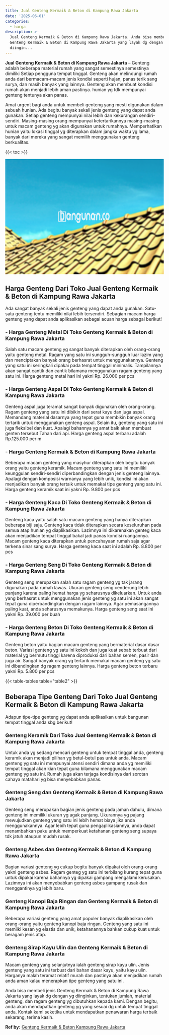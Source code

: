 ```yaml
---
title: Jual Genteng Kermaik & Beton di Kampung Rawa Jakarta
date: '2025-06-01'
categories:
  - harga
description: >-
  Jual Genteng Kermaik & Beton di Kampung Rawa Jakarta. Anda bisa membeli jenis
  Genteng Kermaik & Beton di Kampung Rawa Jakarta yang layak dg dengan yg
  diingin...
---
```


**Jual Genteng Kermaik & Beton di Kampung Rawa Jakarta** – Genteng adalah beberapa material rumah yang sangat semestinya semestinya dimiliki Setiap pengguna tempat tinggal. Genteng akan melindungi rumah anda dari bermacam-macam jenis kondisi seperti hujan, panas terik sang surya, dan masih banyak yang lainnya. Genteng akan membuat kondisi rumah akan menjadi lebih aman pastinya. hunian yg tdk mempunyai genteng tentunya akan panas.

Amat urgent bagi anda untuk membeli genteng yang mesti digunakan dalam sebuah hunian. Ada begitu banyak sekali jenis genteng yang dapat anda gunakan. Setiap genteng mempunyai nilai lebih dan kekurangan sendiri-sendiri. Masing-masing orang mempunyai ketertarikannya masing-masing untuk macam genteng yg akan digunakan untuk rumahnya. Memperhatikan hunian yaitu lokasi tinggal yg diterapkan dalam jangka waktu yg lama, banyak dari mereka yang sangat memilih menggunakan genteng berkualitas.

{{< toc >}}

![Jual Genteng Kermaik & Beton di Kampung Rawa Jakarta](/images/genteng-minimalis-murah27.png)

## Harga Genteng Dari Toko Jual Genteng Kermaik & Beton di Kampung Rawa Jakarta

Ada sangat banyak sekali jenis genteng yang dapat anda gunakan. Satu-satu genteng tentu memiliki nilai lebih tersendiri. Sebagian macam harga genteng yang dapat anda aplikasikan sebagai acuan harga sebagai berikut!

### \- Harga Genteng Metal Di Toko Genteng Kermaik & Beton di Kampung Rawa Jakarta

Salah satu macam genteng yg sangat banyak diterapkan oleh orang-orang yaitu genteng metal. Ragam yang satu ini sungguh-sungguh luar lazim yang dan menciptakan banyak orang berhasrat untuk menggunakannya. Genteng yang satu ini seringkali dipakai pada tempat tinggal minimalis. Tampilannya akan sangat cantik dan cantik bilamana menggunakan ragam genteng yang satu ini. Harga genteng metal hari ini yakni Rp. 26.000 per pcs

### \- Harga Genteng Aspal Di Toko Genteng Kermaik & Beton di Kampung Rawa Jakarta

Genteng aspal juga teramat sangat banyak digunakan oleh orang-orang. Ragam genteng yang satu ini dibikin dari serat kayu dan juga aspal. Memandang material dasarnya yang tepat guna membikin banyak orang tertarik untuk menggunakan genteng aspal. Selain itu, genteng yang satu ini juga fleksibel dan kuat. Apalagi bahannya yg amat baik akan membuat genten tersebut Tahan dari api. Harga genteng aspal terbaru adalah Rp.125.000 per m

### \- Harga Genteng Kermaik & Beton di Kampung Rawa Jakarta

Beberapa macam genteng yang masyhur diterapkan oleh begitu banyak orang yaitu genteng keramik. Macam genteng yang satu ini memiliki keunggulan sendiri-sendiri diperbandingkan dengan jenis genteng lainnya. Apalagi dengan komposisi warnanya yang lebih unik, kondisi ini akan menjadikan banyak orang tertaik untuk memakai tipe genteng yang satu ini. Harga genteng keramik saat ini yakni Rp. 9.800 per pcs

### \- Harga Genteng Kaca Di Toko Genteng Kermaik & Beton di Kampung Rawa Jakarta

Genteng kaca yaitu salah satu macam genteng yang hanya diterapkan beberapa biji saja. Genteng kaca tidak diterapkan secara keseluruhan pada semua atap hunian yg diaplikasikan. Lazimnya ini dikarenakan genteg kaca akan menjadikan tempat tinggal bakal jadi panas kondisi ruangannya. Macam genteng kaca diterapkan untuk pencahayaan rumah saja agar terkena sinar sang surya. Harga genteng kaca saat ini adalah Rp. 8.800 per pcs

### \- Harga Genteng Seng Di Toko Genteng Kermaik & Beton di Kampung Rawa Jakarta

Genteng seng merupakan salah satu ragam genteng yg tak jarang digunakan pada rumah lawas. Ukuran genteng seng cenderung lebih panjang karena paling hemat harga yg seharusnya dikeluarkan. Untuk anda yang berhasrat untuk menggunakan jenis genteng yg satu ini akan sangat tepat guna diperbandingkan dengan ragam lainnya. Agar pemasangannya paling kuat, anda seharusnya memakunya. Harga genteng seng saat ini yakni Rp. 39.000 per buah

### \- Harga Genteng Beton Di Toko Genteng Kermaik & Beton di Kampung Rawa Jakarta

Genteng beton yaitu bagian macam genteng yang bermaterial dasar dasar beton. Variasi genteng yg satu ini kokoh dan juga kuat sebab terbuat dari material yg bermutu tinggi karena diproduksi dari bahan semen, pasir dan juga air. Sangat banyak orang yg tertarik memakai macam genteng yg satu ini dibandingkan dg ragam genteng lainnya. Harga genteng beton terbaru yakni Rp. 5.800 per pcs

{{< table-tables table="table2" >}}

## Beberapa Tipe Genteng Dari Toko Jual Genteng Kermaik & Beton di Kampung Rawa Jakarta

Adapun tipe-tipe genteng yg dapat anda aplikasikan untuk bangunan tempat tinggal anda sbg berikut!

### Genteng Keramik Dari Toko Jual Genteng Kermaik & Beton di Kampung Rawa Jakarta

Untuk anda yg sedang mencari genteng untuk tempat tinggal anda, genteng keramik akan menjadi pilihan yg betul-betul pas untuk anda. Macam genteng yg satu ini mempunyai atensi sendiri dimana anda yg memiliki tempat tinggal akan kian tepat guna bilamana menggunakan macam genteng yg satu ini. Rumah juga akan terjaga kondisinya dari sorotan cahaya matahari yg bisa menyebabkan panas.

### Genteng Seng dan Genteng Kermaik & Beton di Kampung Rawa Jakarta

Genteng seng merupakan bagian jenis genteng pada jaman dahulu, dimana genteng ini memiliki ukuran yg agak panjang. Ukurannya yg pajang mewujudkan genteng yang satu ini lebih hemat biaya jika anda menggunakannya. Agar lebih tepat guna pengaplikasiannya, anda dapat menambahkan paku untuk memperkuat ketahanan genteng seng supaya tdk jatuh ataupun mudah rusak.

### Genteng Asbes dan Genteng Kermaik & Beton di Kampung Rawa Jakarta

Bagian variasi genteng yg cukup begitu banyak dipakai oleh orang-orang yakni genteng asbes. Ragam genteg yg satu ini terbilang kurang tepat guna untuk dipakai karena bahannya yg dipakai gampang mengalami kerusakan. Lazimnya ini akan menyebabkan genteng asbes gampang rusak dan menggantinya yg lebih baru.

### Genteng Kanopi Baja Ringan dan Genteng Kermaik & Beton di Kampung Rawa Jakarta

Beberapa variasi genteng yang amat populer banyak diaplikasikan oleh orang-orang yaitu genteng kanopi baja ringan. Genteng yang satu ini memiiki kesan yg elastis dan unik, ketahanannya bahkan cukup kuat untuk beragam jenis atap.

### Genteng Sirap Kayu Ulin dan Genteng Kermaik & Beton di Kampung Rawa Jakarta

Macam genteng yang selanjutnya ialah genteng sirap kayu ulin. Jenis genteng yang satu ini terbuat dari bahan dasar kayu, yaitu kayu ulin. Harganya malah teramat relatif murah dan pastinya akan menjadikan rumah anda aman kalau menerapkan tipe genteng yang satu ini.

Anda bisa membeli jenis Genteng Kermaik & Beton di Kampung Rawa Jakarta yang layak dg dengan yg diinginkan, tentukan jumlah, material genteng, dan ragam genteng yg dibutuhkan kepada kami. Dengan begitu, anda akan mendapatkan genteng yg yang sesuai dg untuk tempat tinggal anda. Kontak kami seketika untuk mendapatkan penawaran harga terbaik sekarang, terima kasih.

**Ref by:**  [Genteng Kermaik & Beton  Kampung Rawa Jakarta](https://id.wikipedia.org/wiki/Genteng)
